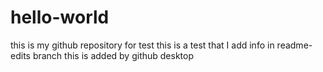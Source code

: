 # hello-world
this is my github repository for test
this is a test that I add info in readme-edits branch
this is added by github desktop
